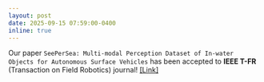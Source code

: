 ```yaml
---
layout: post
date: 2025-09-15 07:59:00-0400
inline: true
---
```


Our paper `SeePerSea: Multi-modal Perception Dataset of In-water Objects for Autonomous Surface Vehicles` has been accepted to __IEEE T-FR__ (Transaction on Field Robotics) journal! [[Link]](https://seepersea.github.io/)